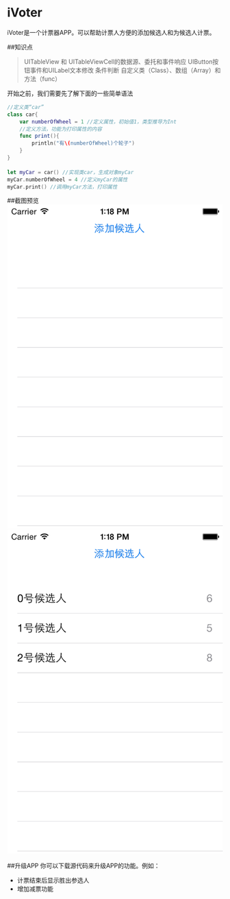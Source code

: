 iVoter
========
iVoter是一个计票器APP。可以帮助计票人方便的添加候选人和为候选人计票。

##知识点
> UITableView 和 UITableViewCell的数据源、委托和事件响应
> UIButton按钮事件和UILabel文本修改
> 条件判断
> 自定义类（Class）、数组（Array）和方法（func）

开始之前，我们需要先了解下面的一些简单语法
```swift
//定义类“car”
class car{
    var numberOfWheel = 1 //定义属性，初始值1，类型推导为Int
    //定义方法，功能为打印属性的内容
    func print(){
        println("有\(numberOfWheel)个轮子")
    }
}

let myCar = car() //实现类car，生成对象myCar
myCar.numberOfWheel = 4 //定义myCar的属性
myCar.print() //调用myCar方法，打印属性
```

##截图预览
![截图1](https://github.com/Beiyi/vote/blob/master/preview/ScreenShot1.png)
![截图2](https://github.com/Beiyi/vote/blob/master/preview/ScreenShot2.png)

##升级APP
  你可以下载源代码来升级APP的功能。例如：

- 计票结束后显示胜出参选人
- 增加减票功能